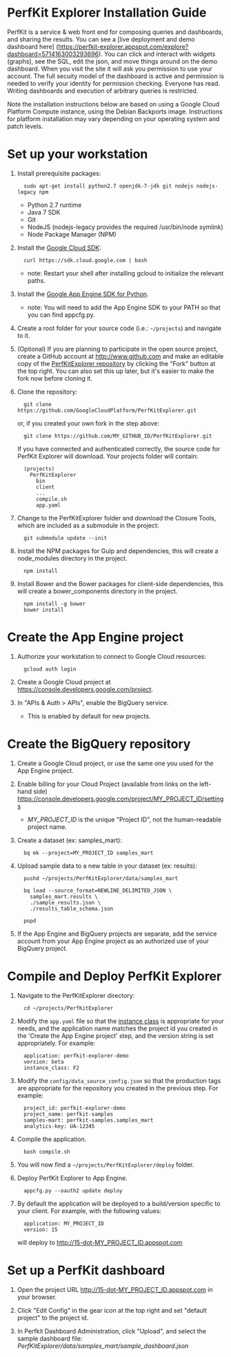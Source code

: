 PerfKit Explorer Installation Guide
===================================
PerfKit is a service & web front end for composing queries and dashboards, and sharing the results.  You can see a [live deployment and demo dashboard here] (https://perfkit-explorer.appspot.com/explore?dashboard=5714163003293696).  You can click and interact with widgets (graphs), see the SQL, edit the json, and move things around on the demo dashboard.  When you visit the site it will ask you permission to use your account.  The full secuity model of the dashboard is active and permission is needed to verify your identity for permission checking.  Everyone has read.  Writing dashboards and execution of arbitrary queries is restricted.

Note the installation instructions below are based on using a Google Cloud Platform Compute instance, using the
Debian Backports image. Instructions for platform installation may vary depending on your operating system and
patch levels.

Set up your workstation
=======================

1. Install prerequisite packages:

         sudo apt-get install python2.7 openjdk-7-jdk git nodejs nodejs-legacy npm

   * Python 2.7 runtime
   * Java 7 SDK
   * Git
   * NodeJS (nodejs-legacy provides the required /usr/bin/node symlink)
   * Node Package Manager (NPM)

1. Install the [Google Cloud SDK](https://developers.google.com/cloud/sdk/):

         curl https://sdk.cloud.google.com | bash

   * note: Restart your shell after installing gcloud to initialize the relevant paths.

1. Install the [Google App Engine SDK for Python](https://cloud.google.com/appengine/downloads).

   * note: You will need to add the App Engine SDK to your PATH so that you can find appcfg.py.

1. Create a root folder for your source code (i.e.: `~/projects`) and navigate to it.

1. (Optional) If you are planning to participate in the open source project, create
   a GitHub account at http://www.github.com and make an editable copy of the
   [PerfKitExplorer repository](https://github.com/GoogleCloudPlatform/PerfKitExplorer)
   by clicking the "Fork" button at the top right. You can also set
   this up later, but it's easier to make the fork now before cloning it.

1. Clone the repository:

         git clone https://github.com/GoogleCloudPlatform/PerfKitExplorer.git

   or, if you created your own fork in the step above:

         git clone https://github.com/MY_GITHUB_ID/PerfKitExplorer.git

   If you have connected and authenticated correctly, the source code for
   PerfKit Explorer will download.
   Your projects folder will contain:

         (projects)
           PerfKitExplorer
             bin
             client
             ...
             compile.sh
             app.yaml

1. Change to the PerfKitExplorer folder and download the Closure Tools, which
    are included as a submodule in the project:

         git submodule update --init

1. Install the NPM packages for Gulp and dependencies, this will
    create a node_modules directory in the project.

         npm install

1. Install Bower and the Bower packages for client-side dependencies, this will
    create a bower_components directory in the project.

         npm install -g bower
         bower install


Create the App Engine project
=============================

1. Authorize your workstation to connect to Google Cloud resources:

         gcloud auth login

1. Create a Google Cloud project at https://console.developers.google.com/project.
1. In "APIs & Auth > APIs", enable the BigQuery service.
   * This is enabled by default for new projects.

Create the BigQuery repository
==============================
1. Create a Google Cloud project, or use the same one you used for the App
   Engine project.

1. Enable billing for your Cloud Project (available from links on the left-hand side)
   https://console.developers.google.com/project/MY_PROJECT_ID/settings
   * _MY_PROJECT_ID_ is the unique "Project ID", not the human-readable project name.

1. Create a dataset (ex: samples_mart):

         bq mk --project=MY_PROJECT_ID samples_mart

1. Upload sample data to a new table in your dataset (ex: results):

         pushd ~/projects/PerfKitExplorer/data/samples_mart

         bq load --source_format=NEWLINE_DELIMITED_JSON \
           samples_mart.results \
           ./sample_results.json \
           ./results_table_schema.json

         popd

1. If the App Engine and BigQuery projects are separate, add the
   service account from your App Engine project as an authorized use
   of your BigQuery project.

Compile and Deploy PerfKit Explorer
===================================
1. Navigate to the PerfKitExplorer directory:

         cd ~/projects/PerfKitExplorer

1. Modify the `app.yaml` file so that the
   [instance class](https://cloud.google.com/appengine/docs/adminconsole/performancesettings)
   is appropriate for your needs, and the application name matches the
   project id you created in the 'Create the App Engine project' step,
   and the version string is set appropriately. For example:

         application: perfkit-explorer-demo
         version: beta
         instance_class: F2

1. Modify the `config/data_source_config.json` so that the production tags are
   appropriate for the repository you created in the previous step. For example:

         project_id: perfkit-explorer-demo
         project_name: perfkit-samples
         samples-mart: perfkit-samples.samples_mart
         analytics-key: UA-12345

1. Compile the application.

         bash compile.sh

1. You will now find a `~/projects/PerfKitExplorer/deploy` folder.

1. Deploy PerfKit Explorer to App Engine.

         appcfg.py --oauth2 update deploy

1. By default the application will be deployed to a build/version specific to
   your client. For example, with the following values:

         application: MY_PROJECT_ID
         version: 15

    will deploy to http://15-dot-MY_PROJECT_ID.appspot.com

Set up a PerfKit dashboard
==========================

1. Open the project URL http://15-dot-MY_PROJECT_ID.appspot.com in your browser.

1. Click "Edit Config" in the gear icon at the top right and set
   "default project" to the project id.

1. In Perfkit Dashboard Administration, click "Upload", and select
   the sample dashboard file: *PerfKitExplorer/data/samples_mart/sample_dashboard.json*
